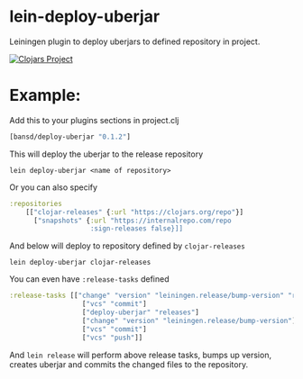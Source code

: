 # lein-deploy-uberjar

Leiningen plugin to deploy uberjars to defined repository in project.

[![Clojars Project](https://clojars.org/bansd/deploy-uberjar/latest-version.svg)](https://clojars.org/bansd/deploy-uberjar)

# Example:

Add this to your plugins sections in project.clj

```clojure
[bansd/deploy-uberjar "0.1.2"]
```

This will deploy the uberjar to the release repository
```
lein deploy-uberjar <name of repository>
```
Or you can also specify 

```clojure
:repositories 
    [["clojar-releases" {:url "https://clojars.org/repo"}]
      ["snapshots" {:url "https://internalrepo.com/repo
                    :sign-releases false}]]
```
And below will deploy to repository defined by `clojar-releases`
```
lein deploy-uberjar clojar-releases
```

You can even have `:release-tasks` defined

```clojure
:release-tasks [["change" "version" "leiningen.release/bump-version" "release"]
                  ["vcs" "commit"]
                  ["deploy-uberjar" "releases"]
                  ["change" "version" "leiningen.release/bump-version"]
                  ["vcs" "commit"]
                  ["vcs" "push"]]
```

And `lein release` will perform above release tasks, bumps up version, creates uberjar and commits the changed files to the repository.
